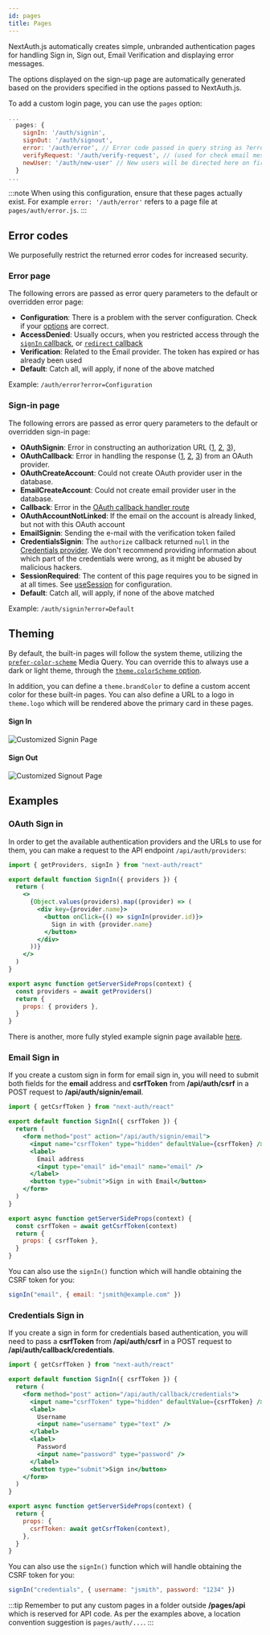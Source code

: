 ```yaml
---
id: pages
title: Pages
---
```


NextAuth.js automatically creates simple, unbranded authentication pages for handling Sign in, Sign out, Email Verification and displaying error messages.

The options displayed on the sign-up page are automatically generated based on the providers specified in the options passed to NextAuth.js.

To add a custom login page, you can use the `pages` option:

```javascript title="pages/api/auth/[...nextauth].js"
...
  pages: {
    signIn: '/auth/signin',
    signOut: '/auth/signout',
    error: '/auth/error', // Error code passed in query string as ?error=
    verifyRequest: '/auth/verify-request', // (used for check email message)
    newUser: '/auth/new-user' // New users will be directed here on first sign in (leave the property out if not of interest)
  }
...
```

:::note
When using this configuration, ensure that these pages actually exist. For example `error: '/auth/error'` refers to a page file at `pages/auth/error.js`.
:::

## Error codes

We purposefully restrict the returned error codes for increased security.

### Error page

The following errors are passed as error query parameters to the default or overridden error page:

- **Configuration**: There is a problem with the server configuration. Check if your [options](/configuration/options#options) are correct.
- **AccessDenied**: Usually occurs, when you restricted access through the [`signIn` callback](/configuration/callbacks#sign-in-callback), or [`redirect` callback](/configuration/callbacks#redirect-callback)
- **Verification**: Related to the Email provider. The token has expired or has already been used
- **Default**: Catch all, will apply, if none of the above matched

Example: `/auth/error?error=Configuration`

### Sign-in page

The following errors are passed as error query parameters to the default or overridden sign-in page:

- **OAuthSignin**: Error in constructing an authorization URL ([1](https://github.com/nextauthjs/next-auth/blob/457952bb5abf08b09861b0e5da403080cd5525be/src/server/lib/signin/oauth.js), [2](https://github.com/nextauthjs/next-auth/blob/main/packages/next-auth/src/core/lib/oauth/pkce-handler.ts), [3](https://github.com/nextauthjs/next-auth/blob/main/packages/next-auth/src/core/lib/oauth/state-handler.ts)),
- **OAuthCallback**: Error in handling the response ([1](https://github.com/nextauthjs/next-auth/blob/main/packages/next-auth/src/core/lib/oauth/callback.ts), [2](https://github.com/nextauthjs/next-auth/blob/main/packages/next-auth/src/core/lib/oauth/pkce-handler.ts), [3](https://github.com/nextauthjs/next-auth/blob/main/packages/next-auth/src/core/lib/oauth/state-handler.ts)) from an OAuth provider.
- **OAuthCreateAccount**: Could not create OAuth provider user in the database.
- **EmailCreateAccount**: Could not create email provider user in the database.
- **Callback**: Error in the [OAuth callback handler route](https://github.com/nextauthjs/next-auth/blob/main/packages/next-auth/src/core/routes/callback.ts)
- **OAuthAccountNotLinked**: If the email on the account is already linked, but not with this OAuth account
- **EmailSignin**: Sending the e-mail with the verification token failed
- **CredentialsSignin**: The `authorize` callback returned `null` in the [Credentials provider](/providers/credentials). We don't recommend providing information about which part of the credentials were wrong, as it might be abused by malicious hackers.
- **SessionRequired**: The content of this page requires you to be signed in at all times. See [useSession](/getting-started/client#require-session) for configuration.
- **Default**: Catch all, will apply, if none of the above matched

Example: `/auth/signin?error=Default`

## Theming

By default, the built-in pages will follow the system theme, utilizing the [`prefer-color-scheme`](https://developer.mozilla.org/en-US/docs/Web/CSS/@media/prefers-color-scheme) Media Query. You can override this to always use a dark or light theme, through the [`theme.colorScheme` option](/configuration/options#theme).

In addition, you can define a `theme.brandColor` to define a custom accent color for these built-in pages. You can also define a URL to a logo in `theme.logo` which will be rendered above the primary card in these pages.

#### Sign In

![Customized Signin Page](/img/pages_signin.png)

#### Sign Out

![Customized Signout Page](/img/pages_signout.png)

## Examples

### OAuth Sign in

In order to get the available authentication providers and the URLs to use for them, you can make a request to the API endpoint `/api/auth/providers`:

```jsx title="pages/auth/signin.js"
import { getProviders, signIn } from "next-auth/react"

export default function SignIn({ providers }) {
  return (
    <>
      {Object.values(providers).map((provider) => (
        <div key={provider.name}>
          <button onClick={() => signIn(provider.id)}>
            Sign in with {provider.name}
          </button>
        </div>
      ))}
    </>
  )
}

export async function getServerSideProps(context) {
  const providers = await getProviders()
  return {
    props: { providers },
  }
}
```

There is another, more fully styled example signin page available [here](https://github.com/ndom91/next-auth-example-sign-in-page).

### Email Sign in

If you create a custom sign in form for email sign in, you will need to submit both fields for the **email** address and **csrfToken** from **/api/auth/csrf** in a POST request to **/api/auth/signin/email**.

```jsx title="pages/auth/email-signin.js"
import { getCsrfToken } from "next-auth/react"

export default function SignIn({ csrfToken }) {
  return (
    <form method="post" action="/api/auth/signin/email">
      <input name="csrfToken" type="hidden" defaultValue={csrfToken} />
      <label>
        Email address
        <input type="email" id="email" name="email" />
      </label>
      <button type="submit">Sign in with Email</button>
    </form>
  )
}

export async function getServerSideProps(context) {
  const csrfToken = await getCsrfToken(context)
  return {
    props: { csrfToken },
  }
}
```

You can also use the `signIn()` function which will handle obtaining the CSRF token for you:

```js
signIn("email", { email: "jsmith@example.com" })
```

### Credentials Sign in

If you create a sign in form for credentials based authentication, you will need to pass a **csrfToken** from **/api/auth/csrf** in a POST request to **/api/auth/callback/credentials**.

```jsx title="pages/auth/credentials-signin.js"
import { getCsrfToken } from "next-auth/react"

export default function SignIn({ csrfToken }) {
  return (
    <form method="post" action="/api/auth/callback/credentials">
      <input name="csrfToken" type="hidden" defaultValue={csrfToken} />
      <label>
        Username
        <input name="username" type="text" />
      </label>
      <label>
        Password
        <input name="password" type="password" />
      </label>
      <button type="submit">Sign in</button>
    </form>
  )
}

export async function getServerSideProps(context) {
  return {
    props: {
      csrfToken: await getCsrfToken(context),
    },
  }
}
```

You can also use the `signIn()` function which will handle obtaining the CSRF token for you:

```js
signIn("credentials", { username: "jsmith", password: "1234" })
```

:::tip
Remember to put any custom pages in a folder outside **/pages/api** which is reserved for API code. As per the examples above, a location convention suggestion is `pages/auth/...`.
:::
